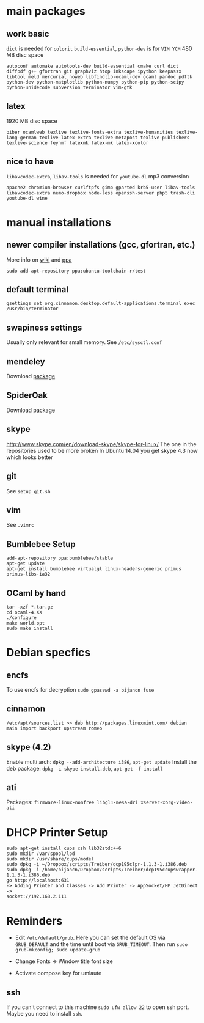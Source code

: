 main packages
================================================================================

work basic
--------------------------------------------------------------------------------
`dict` is needed for `colorit`
`build-essential`, `python-dev` is for `VIM YCM`
480 MB disc space
```
autoconf automake autotools-dev build-essential cmake curl dict diffpdf g++ gfortran git graphviz htop inkscape ipython keepassx libtool meld mercurial noweb libfindlib-ocaml-dev ocaml pandoc pdftk python-dev python-matplotlib python-numpy python-pip python-scipy python-unidecode subversion terminator vim-gtk
```

latex
--------------------------------------------------------------------------------
1920 MB disc space
```
biber ocamlweb texlive texlive-fonts-extra texlive-humanities texlive-lang-german texlive-latex-extra texlive-metapost texlive-publishers texlive-science feynmf latexmk latex-mk latex-xcolor
```

nice to have
--------------------------------------------------------------------------------
`libavcodec-extra`, `libav-tools` is needed for `youtube-dl` mp3 conversion
```
apache2 chromium-browser curlftpfs gimp gparted krb5-user libav-tools libavcodec-extra nemo-dropbox node-less openssh-server php5 trash-cli youtube-dl wine
```

manual installations
================================================================================
newer compiler installations (gcc, gfortran, etc.)
--------------------------------------------------------------------------------
More info on [wiki](https://wiki.ubuntu.com/ToolChain#PPA_packages) and
[ppa](https://launchpad.net/~ubuntu-toolchain-r/+archive/ubuntu/test)
```
sudo add-apt-repository ppa:ubuntu-toolchain-r/test
```

default terminal
--------------------------------------------------------------------------------
```
gsettings set org.cinnamon.desktop.default-applications.terminal exec /usr/bin/terminator
```

swapiness settings
--------------------------------------------------------------------------------
Usually only relevant for small memory. See `/etc/sysctl.conf`

mendeley
--------------------------------------------------------------------------------
Download [package](http://www.mendeley.com/download-mendeley-desktop/ubuntu/instructions/)

SpiderOak
--------------------------------------------------------------------------------
Download [package](https://spideroak.com/opendownload/)

skype
--------------------------------------------------------------------------------
http://www.skype.com/en/download-skype/skype-for-linux/
The one in the repositories used to be more broken
In Ubuntu 14.04 you get skype 4.3 now which looks better

git
--------------------------------------------------------------------------------
See `setup_git.sh`

vim
--------------------------------------------------------------------------------
See `.vimrc`

## Bumblebee Setup
```
add-apt-repository ppa:bumblebee/stable
apt-get update
apt-get install bumblebee virtualgl linux-headers-generic primus primus-libs-ia32
```

## OCaml by hand
```
tar -xzf *.tar.gz
cd ocaml-4.XX
./configure
make world.opt
sudo make install
````

Debian specfics
================================================================================
encfs
--------------------------------------------------------------------------------
To use encfs for decryption `sudo gpasswd -a bijancn fuse`

cinnamon
--------------------------------------------------------------------------------
` /etc/apt/sources.list >>
deb http://packages.linuxmint.com/ debian main import backport upstream romeo `

skype (4.2)
--------------------------------------------------------------------------------
Enable multi arch: `dpkg --add-architecture i386`, `apt-get update`
Install the deb package: `dpkg -i skype-install.deb`, `apt-get -f install`

ati
--------------------------------------------------------------------------------
Packages: `firmware-linux-nonfree libgl1-mesa-dri xserver-xorg-video-ati`

DHCP Printer Setup
================================================================================
```
sudo apt-get install cups csh lib32stdc++6
sudo mkdir /var/spool/lpd
sudo mkdir /usr/share/cups/model
sudo dpkg -i ~/Dropbox/scripts/Treiber/dcp195clpr-1.1.3-1.i386.deb
sudo dpkg -i /home/bijancn/Dropbox/scripts/Treiber/dcp195ccupswrapper-1.1.3-1.i386.deb
go http://localhost:631
-> Adding Printer and Classes -> Add Printer -> AppSocket/HP JetDirect ->
socket://192.168.2.111
```

Reminders
================================================================================
- Edit `/etc/default/grub`. Here you can set the default OS via `GRUB_DEFAULT`
  and the time until boot via `GRUB_TIMEOUT`.
  Then run `sudo grub-mkconfig; sudo update-grub`

- Change Fonts -> Window title font size

- Activate compose key for umlaute

ssh
--------------------------------------------------------------------------------
If you can't connect to this machine `sudo ufw allow 22` to open ssh port. Maybe
you need to install `ssh`.

